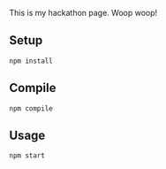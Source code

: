This is my hackathon page. Woop woop!

Setup
---
```
npm install
```

Compile
---
```
npm compile
```
Usage
---
```
npm start
```